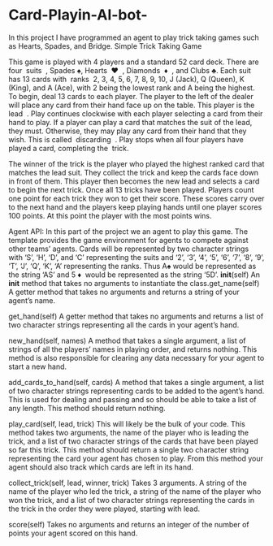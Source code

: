 # Card-Playin-AI-bot-

In this project I have programmed an agent to play trick taking games such as Hearts,
Spades, and Bridge.
Simple Trick Taking Game

This game is played with 4 players and a standard 52 card deck. There are four ​ suits ​ , Spades ♠,
Hearts ​ ♥ ​ , Diamonds ​ ♦ ​ , and Clubs ♣. Each suit has 13 cards with ​ ranks ​ 2, 3, 4, 5, 6, 7, 8, 9, 10, J
(Jack), Q (Queen), K (King), and A (Ace), with 2 being the lowest rank and A being the highest.
To begin, deal 13 cards to each player. The player to the left of the dealer will place any card
from their hand face up on the table. This player is the ​ lead ​ .
Play continues clockwise with each player selecting a card from their hand to play. If a player
can play a card that matches the suit of the lead, they must. Otherwise, they may play any card
from their hand that they wish. This is called ​ discarding ​ . Play stops when all four players have
played a card, completing the ​ trick.

The winner of the trick is the player who played the highest ranked card that matches the lead
suit. They collect the trick and keep the cards face down in front of them. This player then
becomes the new lead and selects a card to begin the next trick.
Once all 13 tricks have been played. Players count one point for each trick they won to get their
score. These scores carry over to the next hand and the players keep playing hands until one
player scores 100 points. At this point the player with the most points wins.

Agent API:
In this part of the project we an agent to play this game. The template provides the game
environment for agents to compete against other teams’ agents. Cards will be represented
by two character strings with ‘S’, ‘H’, ‘D’, and ‘C’ representing the suits and ‘2’, ‘3’, ‘4’, ‘5’, ‘6’, ‘7’,
‘8’, ‘9’, ‘T’, ‘J’, ‘Q’, ‘K’, ‘A’ representing the ranks. Thus A♠ would be represented as the string
‘AS’ and 5​ ♦ ​ would be represented as the string ‘5D’.
__init__(self)
An __init__ method that takes no arguments to instantiate the class.get_name(self)
A getter method that takes no arguments and returns a string of your agent’s name.

get_hand(self)
A getter method that takes no arguments and returns a list of two character strings representing
all the cards in your agent’s hand.

new_hand(self, names)
A method that takes a single argument, a list of strings of all the players’ names in playing order,
and returns nothing. This method is also responsible for clearing any data necessary for your
agent to start a new hand.

add_cards_to_hand(self, cards)
A method that takes a single argument, a list of two character strings representing cards to be
added to the agent’s hand. This is used for dealing and passing and so should be able to take a
list of any length. This method should return nothing.

play_card(self, lead, trick)
This will likely be the bulk of your code. This method takes two arguments, the name of the
player who is leading the trick, and a list of two character strings of the cards that have been
played so far this trick. This method should return a single two character string representing the
card your agent has chosen to play. From this method your agent should also track which cards
are left in its hand.

collect_trick(self, lead, winner, trick)
Takes 3 arguments. A string of the name of the player who led the trick, a string of the name of
the player who won the trick, and a list of two character strings representing the cards in the
trick in the order they were played, starting with lead.

score(self)
Takes no arguments and returns an integer of the number of points your agent scored on this
hand.
